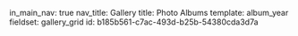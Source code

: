 in_main_nav: true
nav_title: Gallery
title: Photo Albums
template: album_year
fieldset: gallery_grid
id: b185b561-c7ac-493d-b25b-54380cda3d7a
